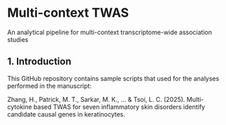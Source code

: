 # Multi-context TWAS
An analytical pipeline for multi-context transcriptome-wide association studies

## 1. Introduction
This GitHub repository contains sample scripts that used for the analyses performed in the manuscript:

Zhang, H., Patrick, M. T., Sarkar, M. K., ... & Tsoi, L. C. (2025). Multi-cytokine based TWAS for seven inflammatory skin disorders identify candidate causal genes in keratinocytes.
